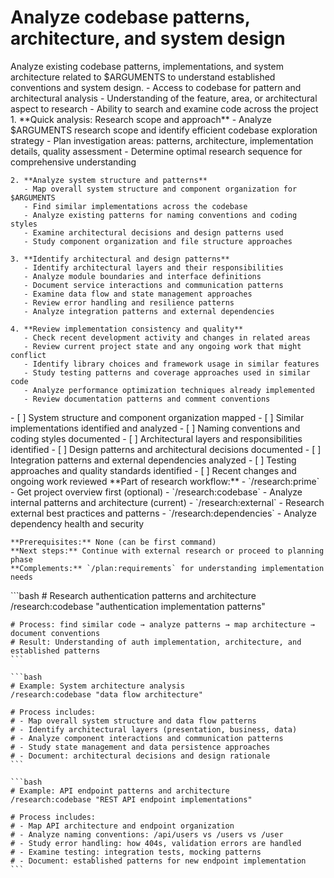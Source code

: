 # Analyze codebase patterns, architecture, and system design

<instructions>
  <context>
    Analyze existing codebase patterns, implementations, and system architecture related to $ARGUMENTS to understand established conventions and system design.
  </context>

  <requirements>
    - Access to codebase for pattern and architectural analysis
    - Understanding of the feature, area, or architectural aspect to research
    - Ability to search and examine code across the project
  </requirements>

  <execution>
    1. **Quick analysis: Research scope and approach**
       - Analyze $ARGUMENTS research scope and identify efficient codebase exploration strategy
       - Plan investigation areas: patterns, architecture, implementation details, quality assessment
       - Determine optimal research sequence for comprehensive understanding

    2. **Analyze system structure and patterns**
       - Map overall system structure and component organization for $ARGUMENTS
       - Find similar implementations across the codebase
       - Analyze existing patterns for naming conventions and coding styles
       - Examine architectural decisions and design patterns used
       - Study component organization and file structure approaches

    3. **Identify architectural and design patterns**
       - Identify architectural layers and their responsibilities
       - Analyze module boundaries and interface definitions
       - Document service interactions and communication patterns
       - Examine data flow and state management approaches
       - Review error handling and resilience patterns
       - Analyze integration patterns and external dependencies

    4. **Review implementation consistency and quality**
       - Check recent development activity and changes in related areas
       - Review current project state and any ongoing work that might conflict
       - Identify library choices and framework usage in similar features
       - Study testing patterns and coverage approaches used in similar code
       - Analyze performance optimization techniques already implemented
       - Review documentation patterns and comment conventions
  </execution>

  <validation>
    - [ ] System structure and component organization mapped
    - [ ] Similar implementations identified and analyzed
    - [ ] Naming conventions and coding styles documented
    - [ ] Architectural layers and responsibilities identified
    - [ ] Design patterns and architectural decisions documented
    - [ ] Integration patterns and external dependencies analyzed
    - [ ] Testing approaches and quality standards identified
    - [ ] Recent changes and ongoing work reviewed
  </validation>

  <workflow>
    **Part of research workflow:**
    - `/research:prime` - Get project overview first (optional)
    - `/research:codebase` - Analyze internal patterns and architecture (current)
    - `/research:external` - Research external best practices and patterns
    - `/research:dependencies` - Analyze dependency health and security

    **Prerequisites:** None (can be first command)
    **Next steps:** Continue with external research or proceed to planning phase
    **Complements:** `/plan:requirements` for understanding implementation needs
  </workflow>

  <examples>
    ```bash
    # Research authentication patterns and architecture
    /research:codebase "authentication implementation patterns"

    # Process: find similar code → analyze patterns → map architecture → document conventions
    # Result: Understanding of auth implementation, architecture, and established patterns
    ```

    ```bash
    # Example: System architecture analysis
    /research:codebase "data flow architecture"

    # Process includes:
    # - Map overall system structure and data flow patterns
    # - Identify architectural layers (presentation, business, data)
    # - Analyze component interactions and communication patterns
    # - Study state management and data persistence approaches
    # - Document: architectural decisions and design rationale
    ```

    ```bash
    # Example: API endpoint patterns and architecture
    /research:codebase "REST API endpoint implementations"

    # Process includes:
    # - Map API architecture and endpoint organization
    # - Analyze naming conventions: /api/users vs /users vs /user
    # - Study error handling: how 404s, validation errors are handled
    # - Examine testing: integration tests, mocking patterns
    # - Document: established patterns for new endpoint implementation
    ```

  </examples>
</instructions>
